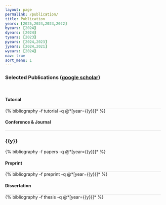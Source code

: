 ```yaml
---
layout: page
permalink: /publication/
title: Publication
years: [2025,2024,2023,2022]
byears: [2024]
dyears: [2024]
tyears: [2023]
pyears: [2024,2023]
jyears: [2024,2021]
wyears: [2024]
nav: true
sort_menu: 1
---
```


<!-- Humans understand the world by establishing entities, concepts, and their mutual connections. My research aims to understand human knowledge and teach machines to "understand" how the world is interconnected. 
To achieve this, I am conducting fundamental research in the following areas:


###### Machine learning on relational data

- **Learning on graph-structured data** [NeurIPS'22a,ACL'23,AAAI'24, CIKM'24]
- **Geometric representation learning** [NeurIPS'22a, NeurIPS'22b, KDD'22], e.g., exploiting data geometry for machine learning
- **ML for healthcare and biomedicine**, etc. [AMIA'24, SIGIR'23]


###### Neural & symbolic knowledge representation 

- **Knowledge graphs** [KDD'22, ACL'23, AAAI'24]: embedding, construction, and reasoning
- **Semantic web and ontologies** [ISWC'22, ISWC'23]: Description logic and ontology reasoning

###### Interpretable and reliable AI

- **Neuro-symbolic learning** [NeurIPS'22b, ISWC'22, ICDE'24]: imposing structure and knowledge in machine learning
- **Knowledge empowered LLMs** [NAACL'24, EMNLP'24]: combining structured knowledge with language models -->




### Selected Publications ([google scholar](https://scholar.google.com/citations?user=lmBXicIAAAAJ))

<br/>



#### Tutorial

<div class="publications">
<!-- <br/> -->
<!-- {% for y in page.tyears %} -->
  <div class="row m-0 p-0" style="border-top: 1px solid #ddd; flex-direction: row-reverse;">
    <div class="col-sm-1 mt-2 p-0 pr-1">
      <!-- <h3 class="bibliography-year">{{y}}</h3> -->
    </div>
    <div class="col-sm-11 p-0">
      {% bibliography -f tutorial -q @*[year={{y}}]* %}
    </div>
  </div>
<!-- {% endfor %} -->
</div>



#### Conference & Journal

<div class="publications">
<!-- {% for y in page.years %} -->
  <div class="row m-0 p-0" style="border-top: 1px solid #ddd; flex-direction: row-reverse;">
    <div class="col-sm-1 mt-2 p-0 pr-1">
      <h3 class="bibliography-year">{{y}}</h3>
    </div>
    <div class="col-sm-11 p-0">
      {% bibliography -f papers -q @*[year={{y}}]* %}
    </div>
  </div>
<!-- {% endfor %} -->
</div>




#### Preprint 

<div class="publications">
<!-- {% for y in page.pyears %} -->
  <div class="row m-0 p-0" style="border-top: 1px solid #ddd; flex-direction: row-reverse;">
    <div class="col-sm-1 mt-2 p-0 pr-1">
      <!-- <h3 class="bibliography-year">{{y}}</h3> -->
    </div>
    <div class="col-sm-11 p-0">
      {% bibliography -f preprint -q @*[year={{y}}]* %}
    </div>
  </div>
<!-- {% endfor %} -->
</div>

#### Dissertation

<div class="publications">
<!-- {% for y in page.dyears %} -->
  <div class="row m-0 p-0" style="border-top: 1px solid #ddd; flex-direction: row-reverse;">
    <div class="col-sm-1 mt-2 p-0 pr-1">
      <!-- <h3 class="bibliography-year">{{y}}</h3> -->
    </div>
    <div class="col-sm-11 p-0">
      {% bibliography -f thesis -q @*[year={{y}}]* %}
    </div>
  </div>
<!-- {% endfor %} -->
</div>



